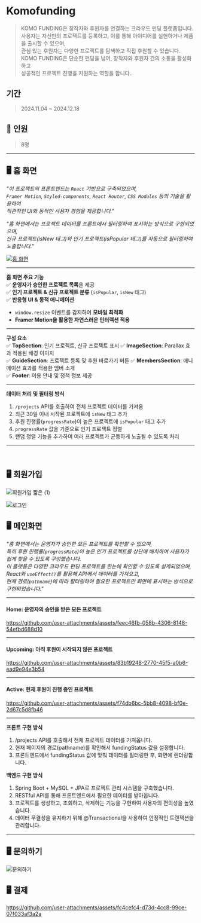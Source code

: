 #  **Komofunding**
> KOMO FUNDING은 창작자와 후원자를 연결하는 크라우드 펀딩 플랫폼입니다.  
사용자는 자신만의 프로젝트를 등록하고, 이를 통해 아이디어를 실현하거나 제품을 출시할 수 있으며,  
관심 있는 후원자는 다양한 프로젝트를 탐색하고 직접 후원할 수 있습니다.  
KOMO FUNDING은 단순한 펀딩을 넘어, 창작자와 후원자 간의 소통을 활성화하고  
성공적인 프로젝트 진행을 지원하는 역할을 합니다..

##  **기간**
>2024.11.04 ~ 2024.12.18

## 👥 **인원**
>8명


---

## 🖥️ **홈 화면**

*"이 프로젝트의 프론트엔드는 `React` 기반으로 구축되었으며,  
`Framer Motion`, `Styled-components`, `React Router`, `CSS Modules` 등의 기술을 활용하여  
직관적인 UI와 동적인 사용자 경험을 제공합니다."*

*"홈 화면에서는 프로젝트 데이터를 프론트에서 필터링하여 표시하는 방식으로 구현되었으며,  
신규 프로젝트(isNew 태그)와 인기 프로젝트(isPopular 태그)를 자동으로 필터링하여 노출합니다."*

[![홈 화면](https://github.com/user-attachments/assets/1e83c3c1-4bd5-4505-b20c-4bcaa7a3ed4d)  ](https://github.com/user-attachments/assets/1e83c3c1-4bd5-4505-b20c-4bcaa7a3ed4d)

---

 **홈 화면 주요 기능**  
✅ **운영자가 승인한 프로젝트 목록**을 제공  
✅ **인기 프로젝트 & 신규 프로젝트 분류** (`isPopular`, `isNew` 태그)   
✅ **반응형 UI & 동적 애니메이션**  
- `window.resize` 이벤트를 감지하여 **모바일 최적화**  
- **Framer Motion을 활용한 자연스러운 인터랙션 적용**  

---

 **구성 요소**  
✅ **TopSection**: 인기 프로젝트, 신규 프로젝트 표시
✅ **ImageSection**: Parallax 효과 적용된 배경 이미지  
✅ **GuideSection**: 프로젝트 등록 및 후원 바로가기 버튼
✅ **MembersSection**: 애니메이션 효과를 적용한 멤버 소개  
✅ **Footer**: 이용 안내 및 정책 정보 제공  

---

**데이터 처리 및 필터링 방식**

1. `/projects` API를 호출하여 전체 프로젝트 데이터를 가져옴  
2. 최근 30일 이내 시작된 프로젝트에 `isNew` 태그 추가  
3. 후원 진행률(`progressRate`)이 높은 프로젝트에 `isPopular` 태그 추가  
4. `progressRate` 값을 기준으로 인기 프로젝트 정렬  
5. 랜덤 정렬 기능을 추가하여 여러 프로젝트가 균등하게 노출될 수 있도록 처리  

---
<br>


## 🖥️ **회원가입**


![회원가입 짧은 (1)](https://github.com/user-attachments/assets/3618d406-d71f-48a3-b3ba-868a8062c525)


![로그인](https://github.com/user-attachments/assets/1ff454e6-6fb9-41fa-b180-15f06b022293)




## 🖥️ 메인화면  

*"홈 화면에서는 운영자가 승인한 모든 프로젝트를 확인할 수 있으며,  
특히 후원 진행률(`progressRate`)이 높은 인기 프로젝트를 상단에 배치하여 사용자가 쉽게 찾을 수 있도록 구성했습니다.  
이 플랫폼은 다양한 크라우드 펀딩 프로젝트를 한눈에 확인할 수 있도록 설계되었으며,  
React와 `useEffect()`를 활용해 API에서 데이터를 가져오고,  
현재 경로(`pathname`)에 따라 필터링하여 필요한 프로젝트만 화면에 표시하는 방식으로 구현되었습니다."*  

---
 

#### Home: 운영자의 승인을 받은 모든 프로젝트  

https://github.com/user-attachments/assets/feec46fb-058b-4306-8148-54efbd688d10

---

#### Upcoming: 아직 후원이 시작되지 않은 프로젝트  

https://github.com/user-attachments/assets/83b19248-2770-45f5-a0b6-ead9e94e3b54

---

#### Active: 현재 후원이 진행 중인 프로젝트  

https://github.com/user-attachments/assets/f74db6bc-5bb8-4098-bf0e-2d67c5d8fb46

---

**프론트 구현 방식**
1. /projects API를 호출해서 전체 프로젝트 데이터를 가져옵니다.
2. 현재 페이지의 경로(pathname)를 확인해서 fundingStatus 값을 설정합니다. 
3. 프론트엔드에서 fundingStatus 값에 맞춰 데이터를 필터링한 후, 화면에 렌더링합니다.
   
**백엔드 구현 방식**
1.  Spring Boot + MySQL + JPA로 프로젝트 관리 시스템을 구축했습니다.
2.  RESTful API를 통해 프론트엔드에서 필요한 데이터를 받아옵니다.
3.  프로젝트를 생성하고, 조회하고, 삭제하는 기능을 구현하여 사용자의 편의성을 높였습니다.
4.  데이터 무결성을 유지하기 위해 @Transactional을 사용하여 안정적인 트랜잭션을 관리합니다.

---



## 🖥️ **문의하기**

![문의하기](https://github.com/user-attachments/assets/431fda36-3949-4e89-97c9-b1e9d88d6d32)


## 🖥️ **결제**

https://github.com/user-attachments/assets/fc4cefc4-d73d-4cc8-99ce-07f033af3a2a

